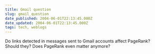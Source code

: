 ```yaml
---
title: Gmail question
slug: gmail_question
date_published: 2004-06-01T22:13:45.000Z
date_updated: 2004-06-01T22:13:45.000Z
tags: tech, weblogs
---
```


Do links detected in messages sent to Gmail accounts affect PageRank? Should they? Does PageRank even matter anymore?

